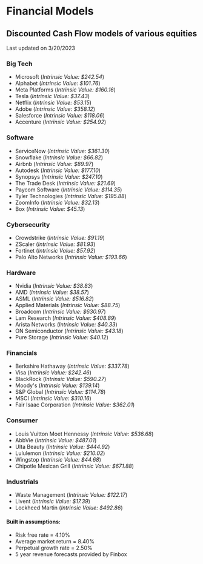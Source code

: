 # Financial Models
## Discounted Cash Flow models of various equities

Last updated on 3/20/2023

### Big Tech
- Microsoft (*Intrinsic Value: $242.54*)
- Alphabet (*Intrinsic Value: $101.76*)
- Meta Platforms (*Intrinsic Value: $160.16*)
- Tesla (*Intrinsic Value: $37.43*)
- Netflix (*Intrinsic Value: $53.15*)
- Adobe (*Intrinsic Value: $358.12*)
- Salesforce (*Intrinsic Value: $118.06*)
- Accenture (*Intrinsic Value: $254.92*)

### Software
- ServiceNow (*Intrinsic Value: $361.30*)
- Snowflake (*Intrinsic Value: $66.82*)
- Airbnb (*Intrinsic Value: $89.97*)
- Autodesk (*Intrinsic Value: $177.10*)
- Synopsys (*Intrinsic Value: $247.10*)
- The Trade Desk (*Intrinsic Value: $21.69*)
- Paycom Software (*Intrinsic Value: $114.35*)
- Tyler Technologies (*Intrinsic Value: $195.88*)
- ZoomInfo (*Intrinsic Value: $32.13*)
- Box (*Intrinsic Value: $45.13*)

### Cybersecurity
- Crowdstrike (*Intrinsic Value: $91.19*)
- ZScaler (*Intrinsic Value: $81.93*)
- Fortinet (*Intrinsic Value: $57.92*)
- Palo Alto Networks (*Intrinsic Value: $193.66*)

### Hardware
- Nvidia (*Intrinsic Value: $38.83*)
- AMD (*Intrinsic Value: $38.57*)
- ASML (*Intrinsic Value: $516.82*)
- Applied Materials (*Intrinsic Value: $88.75*)
- Broadcom (*Intrinsic Value: $630.97*)
- Lam Research (*Intrinsic Value: $408.89*)
- Arista Networks (*Intrinsic Value: $40.33*)
- ON Semiconductor (*Intrinsic Value: $43.18*)
- Pure Storage (*Intrinsic Value: $40.12*)

### Financials
- Berkshire Hathaway (*Intrinsic Value: $337.78*)
- Visa (*Intrinsic Value: $242.46*)
- BlackRock (*Intrinsic Value: $590.27*)
- Moody's (*Intrinsic Value: $139.14*)
- S&P Global (*Intrinsic Value: $114.78*)
- MSCI (*Intrinsic Value: $310.16*)
- Fair Isaac Corporation (*Intrinsic Value: $362.01*)

### Consumer
- Louis Vuitton Moet Hennessy (*Intrinsic Value: $536.68*)
- AbbVie (*Intrinsic Value: $487.01*)
- Ulta Beauty (*Intrinsic Value: $444.92*)
- Lululemon (*Intrinsic Value: $210.02*)
- Wingstop (*Intrinsic Value: $44.68*)
- Chipotle Mexican Grill (*Intrinsic Value: $671.88*)

### Industrials
- Waste Management (*Intrinsic Value: $122.17*)
- Livent (*Intrinsic Value: $17.39*)
- Lockheed Martin (*Intrinsic Value: $492.86*)

#### Built in assumptions:
- Risk free rate = 4.10%
- Average market return = 8.40%
- Perpetual growth rate = 2.50%
- 5 year revenue forecasts provided by Finbox